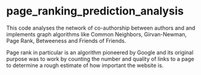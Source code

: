 # page_ranking_prediction_analysis

This code analyses the network of co-authorship between authors and and implements graph algorithms like Common Neighbors, Girvan-Newman, Page Rank, Betweeness and Friends of Friends.

Page rank in particular is an algorithm pioneered by Google and its original purpose was to work by counting the number and quality of links to a page to determine a rough estimate of how important the website is. 
